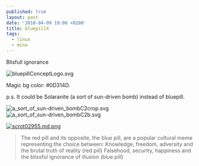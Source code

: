 ```yaml
---
published: true
layout: post
date: '2018-04-09 19:06 +0200'
title: bluepillX
tags:
  - linux
  - mine
---
```

Blisfull ignorance

![bluepillConceptLogo.svg]({{site.baseurl}}/media/bluepillConceptLogo.svg)

Magic bg color: #0D314D.

p.s. It could be Solaranite (a sort of sun-driven bomb) instead of bluepill.

![a_sort_of_sun-driven_bombC2crop.svg]({{site.baseurl}}/media/a_sort_of_sun-driven_bombC2crop.svg)
![a_sort_of_sun-driven_bombC2b.svg]({{site.baseurl}}/media/a_sort_of_sun-driven_bombC2b.svg)

[![scrot02955.md.png](https://cdn.scrot.moe/images/2018/04/11/scrot02955.md.png)](https://cdn.scrot.moe/images/2018/04/11/scrot02955.png)

> The red pill and its opposite, the blue pill, are a popular cultural meme representing the choice between:
>    Knowledge, freedom, adversity and the brutal truth of reality (red pill)
>    Falsehood, security, happiness and the blissful ignorance of illusion (blue pill)